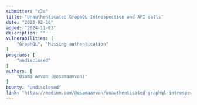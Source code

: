 ```yaml
---
submitter: "c2a"
title: "Unauthenticated GraphQL Introspection and API calls"
date: "2023-02-26"
added: "2024-11-03"
description: ""
vulnerabilities: [
    "GraphQL", "Missing authentication"
]
programs: [
    "undisclosed"
]
authors: [
    "Osama Avvan (@osamaavvan)"
]
bounty: "undisclosed"
link: "https://medium.com/@osamaavvan/unauthenticated-graphql-introspection-and-api-calls-92f1d9d86bcf"
---
```




